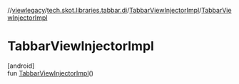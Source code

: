 //[viewlegacy](../../../index.md)/[tech.skot.libraries.tabbar.di](../index.md)/[TabbarViewInjectorImpl](index.md)/[TabbarViewInjectorImpl](-tabbar-view-injector-impl.md)

# TabbarViewInjectorImpl

[android]\
fun [TabbarViewInjectorImpl](-tabbar-view-injector-impl.md)()
